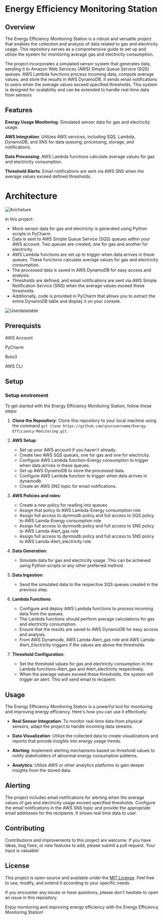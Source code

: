 # Energy Efficiency Monitoring Station

## Overview

The Energy Efficiency Monitoring Station is a robust and versatile project that enables the collection and analysis of data related to gas and electricity usage. This repository serves as a comprehensive guide to set up and utilize the system for monitoring average gas and electricity consumption.

The project incorporates a simulated sensor system that generates data, sending it to Amazon Web Services (AWS) Simple Queue Service (SQS) queues. AWS Lambda functions process incoming data, compute average values, and store the results in AWS DynamoDB. It sends email notifications to users when the average values exceed specified thresholds. This system is designed for scalability and can be extended to handle real-time data from sensors

## Features

**Energy Usage Monitoring**: Simulated sensor data for gas and electricity usage.

**AWS Integration**: Utilizes AWS services, including SQS, Lambda, DynamoDB, and SNS for data queuing, processing, storage, and notifications.

**Data Processing**: AWS Lambda functions calculate average values for gas and electricity consumption.

**Threshold Alerts**: Email notifications are sent via AWS SNS when the average values exceed defined thresholds.

# Architecture
![Aricheture](https://github.com/Aimanfaiz1999/Energy-Consumption/assets/127203314/d3772503-b132-4caa-af3f-70f6432e22aa)

In this project:

- Mock sensor data for gas and electricity is generated using Python scripts in PyCharm.
- Data is sent to AWS Simple Queue Service (SQS) queues within your AWS account. Two queues are created, one for gas and another for electricity.
- AWS Lambda functions are set up to trigger when data arrives in these queues. These functions calculate average values for gas and electricity consumption.
- The processed data is saved in AWS DynamoDB for easy access and analysis.
- Thresholds are defined, and email notifications are sent via AWS Simple Notification Service (SNS) when the average values exceed these thresholds.
- Additionally, code is provided in PyCharm that allows you to extract the entire DynamoDB table and display it on your console.

  
![Userdatatable](https://github.com/Aimanfaiz1999/Energy-Consumption/assets/127203314/ccca95a3-cb56-4487-ae67-e505df11c51a)

## Prerequists

AWS Account 

PyCharm

Boto3

AWS CLI

## Setup

### Setup enviroment

To get started with the Energy Efficiency Monitoring Station, follow these steps:

1. **Clone the Repository**: Clone this repository to your local machine using the command `git clone https://github.com/yourusername/Energy-Efficiency-Monitoring.git`.

2. **AWS Setup**:
   - Set up your AWS account if you haven't already.
   - Create two AWS SQS queues, one for gas and one for electricity.
   - Configure AWS Lambda function-Energy consumption to trigger when data arrives in these queues.
   - Set up AWS DynamoDB to store the processed data.
   - Configure AWS Lambda function to trigger when data arrives in dynamodb.
   - Create an AWS SNS topic for email notifications.

3. **AWS Policies and roles**:
   - Create a new policy for reading into queues
   - Assign that policy to AWS Lambda-Energy consumption role
   - Assign full access to dynmodb policy and full access to SQS policy to AWS Lamda-Energy consumption role
   - Assign full access to dynmodb policy and full access to SNS policy to AWS Lamda-Alert_gas role
   - Assign full access to dynmodb policy and full access to SNS policy to AWS Lamda-Alert_electricity role

5. **Data Generation**:
   - Simulate data for gas and electricity usage. This can be achieved using Python scripts or any other preferred method.

6. **Data Ingestion**:
   - Send the simulated data to the respective SQS queues created in the previous step.

7. **Lambda Functions**:
   - Configure and deploy AWS Lambda functions to process incoming data from the queues.
   - The Lambda functions should perform average calculations for gas and electricity consumption.
   - Ensure that the results are saved to AWS DynamoDB for easy access and analysis.
   - From AWS Dynamodb, AWS Lamda-Alert_gas role and AWS Lamda-Alert_Electricity triggers if the values are above the thresholds 

6. **Threshold Configuration**:
   - Set the threshold values for gas and electricity consumption in the Lambda functions-Alert_gas and Alert_electricity respectively.
   - When the average values exceed these thresholds, the system will trigger an alert. This will send email to recipient.

## Usage

The Energy Efficiency Monitoring Station is a powerful tool for monitoring and improving energy efficiency. Here's how you can use it effectively:

- **Real Sensor Integration**: To monitor real-time data from physical sensors, adapt the project to handle incoming data streams.

- **Data Visualization**: Utilize the collected data to create visualizations and reports that provide insights into energy usage trends.

- **Alerting**: Implement alerting mechanisms based on threshold values to notify stakeholders of abnormal energy consumption patterns.

- **Analytics**: Utilize AWS or other analytics platforms to gain deeper insights from the stored data.

## Alerting

The project includes email notifications for alerting when the average values of gas and electricity usage exceed specified thresholds. Configure the email notifications in the AWS SNS topic and provide the appropriate email addresses for the recipients. It shows real time data to user. 

## Contributing

Contributions and improvements to this project are welcome. If you have ideas, bug fixes, or new features to add, please submit a pull request. Your input is valuable!

## License

This project is open-source and available under the [MIT License](LICENSE). Feel free to use, modify, and extend it according to your specific needs.

If you encounter any issues or have questions, please don't hesitate to open an issue in this repository.

Enjoy monitoring and improving energy efficiency with the Energy Efficiency Monitoring Station!

